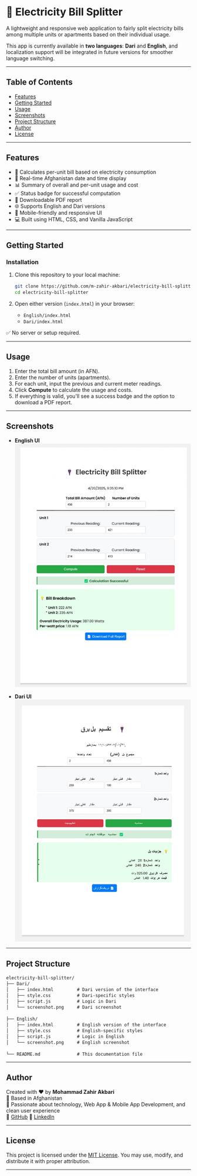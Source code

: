 # 🔌 Electricity Bill Splitter

A lightweight and responsive web application to fairly split electricity bills among multiple units or apartments based on their individual usage.

This app is currently available in **two languages**: **Dari** and **English**, and localization support will be integrated in future versions for smoother language switching.

---

## Table of Contents

- [Features](#features)
- [Getting Started](#getting-started)
- [Usage](#usage)
- [Screenshots](#screenshots)
- [Project Structure](#project-structure)
- [Author](#author)
- [License](#license)

---

## Features

- 🧮 Calculates per-unit bill based on electricity consumption
- 📅 Real-time Afghanistan date and time display
- 📊 Summary of overall and per-unit usage and cost
- ✅ Status badge for successful computation
- 📄 Downloadable PDF report
- 🌐 Supports English and Dari versions
- 📱 Mobile-friendly and responsive UI
- 💻 Built using HTML, CSS, and Vanilla JavaScript

---

## Getting Started

### Installation

1. Clone this repository to your local machine:

   ```bash
   git clone https://github.com/m-zahir-akbari/electricity-bill-splitter.git
   cd electricity-bill-splitter
   ```

2. Open either version (`index.html`) in your browser:
   - `English/index.html`
   - `Dari/index.html`

✅ No server or setup required.

---

## Usage

1. Enter the total bill amount (in AFN).
2. Enter the number of units (apartments).
3. For each unit, input the previous and current meter readings.
4. Click **Compute** to calculate the usage and costs.
5. If everything is valid, you'll see a success badge and the option to download a PDF report.

---

## Screenshots

- **English UI**  
  ![English](English/screenshot.png)

- **Dari UI**  
  ![Dari](Dari/screenshot.png)

---

## Project Structure

```
electricity-bill-splitter/
├── Dari/
│   ├── index.html         # Dari version of the interface
│   ├── style.css          # Dari-specific styles
│   ├── script.js          # Logic in Dari
│   └── screenshot.png     # Dari screenshot

├── English/
│   ├── index.html         # English version of the interface
│   ├── style.css          # English-specific styles
│   ├── script.js          # Logic in English
│   └── screenshot.png     # English screenshot

└── README.md              # This documentation file
```

---

## Author

Created with ❤️ by **Mohammad Zahir Akbari**  
📍 Based in Afghanistan  
💬 Passionate about technology, Web App & Mobile App Development, and clean user experience  
🔗 [GitHub](https://github.com/m-zahir-akbari)
🔗 [LinkedIn](https://linkedin.com/in/m-zahir-akbari786)

---

## License

This project is licensed under the [MIT License](LICENSE).
You may use, modify, and distribute it with proper attribution.

---
